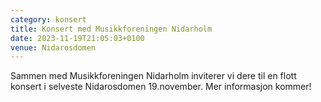 ```yaml
---
category: konsert
title: Konsert med Musikkforeningen Nidarholm
date: 2023-11-19T21:05:03+0100
venue: Nidarosdomen
---
```

Sammen med Musikkforeningen Nidarholm inviterer vi dere til en flott konsert i selveste Nidarosdomen 19.november. Mer informasjon kommer!